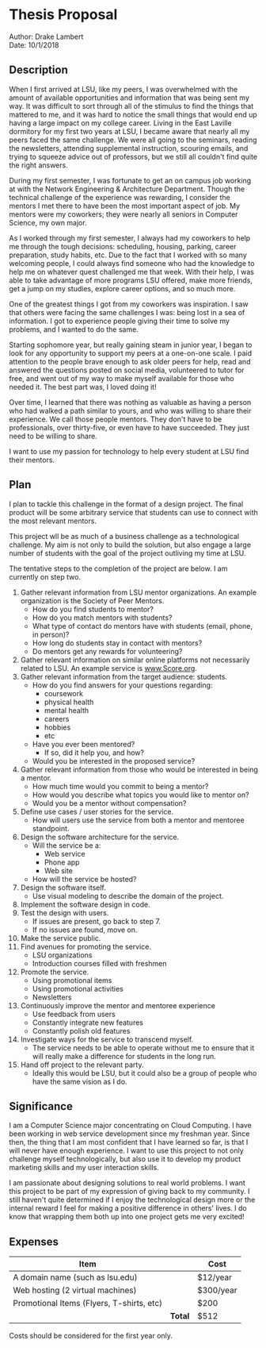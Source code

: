 # Thesis Proposal

Author: Drake Lambert  
Date: 10/1/2018

## Description

When I first arrived at LSU, like my peers, I was overwhelmed with the amount of available opportunities and information that was being sent my way. It was difficult to sort through all of the stimulus to find the things that mattered to me, and it was hard to notice the small things that would end up having a large impact on my college career. Living in the East Laville dormitory for my first two years at LSU, I became aware that nearly all my peers faced the same challenge. We were all going to the seminars, reading the newsletters, attending supplemental instruction, scouring emails, and trying to squeeze advice out of professors, but we still all couldn't find quite the right answers.

During my first semester, I was fortunate to get an on campus job working at with the Network Engineering & Architecture Department. Though the technical challenge of the experience was rewarding, I consider the mentors I met there to have been the most important aspect of job. My mentors were my coworkers; they were nearly all seniors in Computer Science, my own major.

As I worked through my first semester, I always had my coworkers to help me through the tough decisions: scheduling, housing, parking, career preparation, study habits, etc. Due to the fact that I worked with so many welcoming people, I could always find someone who had the knowledge to help me on whatever quest challenged me that week. With their help, I was able to take advantage of more programs LSU offered, make more friends, get a jump on my studies, explore career options, and so much more.

One of the greatest things I got from my coworkers was inspiration. I saw that others were facing the same challenges I was: being lost in a sea of information. I got to experience people giving their time to solve my problems, and I wanted to do the same.

Starting sophomore year, but really gaining steam in junior year, I began to look for any opportunity to support my peers at a one-on-one scale. I paid attention to the people brave enough to ask older peers for help, read and answered the questions posted on social media, volunteered to tutor for free, and went out of my way to make myself available for those who needed it. The best part was, I loved doing it!

Over time, I learned that there was nothing as valuable as having a person who had walked a path similar to yours, and who was willing to share their experience. We call those people mentors. They don't have to be professionals, over thirty-five, or even have to have succeeded. They just need to be willing to share.

I want to use my passion for technology to help every student at LSU find their mentors.

## Plan

I plan to tackle this challenge in the format of a design project. The final product will be some arbitrary service that students can use to connect with the most relevant mentors.

This project wll be as much of a business challenge as a technological challenge. My aim is not only to build the solution, but also engage a large number of students with the goal of the project outliving my time at LSU.

The tentative steps to the completion of the project are below. I am currently on step two.

1. Gather relevant information from LSU mentor organizations. An example organization is the Society of Peer Mentors.
    - How do you find students to mentor?
    - How do you match mentors with students?
    - What type of contact do mentors have with students (email, phone, in person)?
    - How long do students stay in contact with mentors?
    - Do mentors get any rewards for volunteering?
2. Gather relevant information on similar online platforms not necessarily related to LSU. An example service is www.Score.org.
3. Gather relevant information from the target audience: students.
    - How do you find answers for your questions regarding:
        - coursework
        - physical health
        - mental health
        - careers
        - hobbies
        - etc
    - Have you ever been mentored?
        - If so, did it help you, and how?
    - Would you be interested in the proposed service?
4. Gather relevant information from those who would be interested in being a mentor.
    - How much time would you commit to being a mentor?
    - How would you describe what topics you would like to mentor on?
    - Would you be a mentor without compensation?
5. Define use cases / user stories for the service.
    - How will users use the service from both a mentor and mentoree standpoint.
6. Design the software architecture for the service.
    - Will the service be a:
        - Web service
        - Phone app
        - Web site
    - How will the service be hosted?
7. Design the software itself.
    - Use visual modeling to describe the domain of the project.
8. Implement the software design in code.
9. Test the design with users.
    - If issues are present, go back to step 7.
    - If no issues are found, move on.
10. Make the service public.
11. Find avenues for promoting the service.
    - LSU organizations
    - Introduction courses filled with freshmen
12. Promote the service.
    - Using promotional items
    - Using promotional activities
    - Newsletters
13. Continuously improve the mentor and mentoree experience
    - Use feedback from users
    - Constantly integrate new features
    - Constantly polish old features
14. Investigate ways for the service to transcend myself.
    - The service needs to be able to operate without me to ensure that it will really make a difference for students in the long run.
15. Hand off project to the relevant party.
    - Ideally this would be LSU, but it could also be a group of people who have the same vision as I do.

## Significance

I am a Computer Science major concentrating on Cloud Computing. I have been working in web service development since my freshman year. Since then, the thing that I am most confident that I have learned so far, is that I will never have enough experience. I want to use this project to not only challenge myself technologically, but also use it to develop my product marketing skills and my user interaction skills.

I am passionate about designing solutions to real world problems. I want this project to be part of my expression of giving back to my community. I still haven't quite determined if I enjoy the technological design more or the internal reward I feel for making a positive difference in others' lives. I do know that wrapping them both up into one project gets me very excited!

## Expenses

| Item                                      |           | Cost
| ---                                       | ---       | ---
| A domain name (such as lsu.edu)           |           | $12/year
| Web hosting (2 virtual machines)          |           | $300/year
| Promotional Items (Flyers, T-shirts, etc) |           | $200
|                                           | **Total** | $512

Costs should be considered for the first year only.